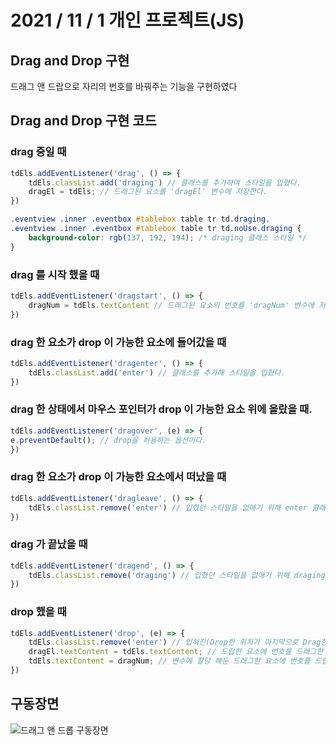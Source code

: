 # 2021 / 11 / 1 개인 프로젝트(JS)

## Drag and Drop 구현
드래그 앤 드랍으로 자리의 번호를 바꿔주는 기능을 구현하였다

## Drag and Drop 구현 코드
### drag 중일 때 
```js
tdEls.addEventListener('drag', () => {
    tdEls.classList.add('draging') // 클래스를 추가하여 스타일을 입혔다.
    dragEl = tdEls; // 드래그된 요소를 'dragEl' 변수에 저장한다.
})
```
```css
.eventview .inner .eventbox #tablebox table tr td.draging,
.eventview .inner .eventbox #tablebox table tr td.noUse.draging {
    background-color: rgb(137, 192, 194); /* draging 클래스 스타일 */
}
```
### drag 를 시작 했을 때
```js
tdEls.addEventListener('dragstart', () => {
    dragNum = tdEls.textContent // 드래그된 요소의 번호를 'dragNum' 변수에 저장한다.
})
```
### drag 한 요소가 drop 이 가능한 요소에 들어갔을 때
```js
tdEls.addEventListener('dragenter', () => {
    tdEls.classList.add('enter') // 클래스를 추가해 스타일을 입혔다.
})
```
### drag 한 상태에서 마우스 포인터가 drop 이 가능한 요소 위에 올랐을 때.
```js
tdEls.addEventListener('dragover', (e) => {
e.preventDefault(); // drop을 허용하는 옵션이다.
})
```
### drag 한 요소가 drop 이 가능한 요소에서 떠났을 때
```js
tdEls.addEventListener('dragleave', () => {
    tdEls.classList.remove('enter') // 입혔던 스타일을 없애기 위해 enter 클래스를 빼준다. 
})
```
### drag 가 끝났을 때
```ts
tdEls.addEventListener('dragend', () => {
    tdEls.classList.remove('draging') // 입혔던 스타일을 없애기 위해 draging 클래스를 빼준다. 
})
```
### drop 했을 때
```js
tdEls.addEventListener('drop', (e) => {
    tdEls.classList.remove('enter') // 입혀진(Drop한 위치가 마지막으로 Drag한 위치가 됨) 스타일을 없애기 위해 enter 클래스를 빼준다.
    dragEl.textContent = tdEls.textContent; // 드랍한 요소에 번호를 드래그한 요소에 번호로 바꿔준다.
    tdEls.textContent = dragNum; // 변수에 할당 해둔 드래그한 요소에 번호를 드랍한 요소에 번호로 바꿔준다.
})
```

## 구동장면
![드래그 앤 드롭 구동장면](./source/DnD.gif)